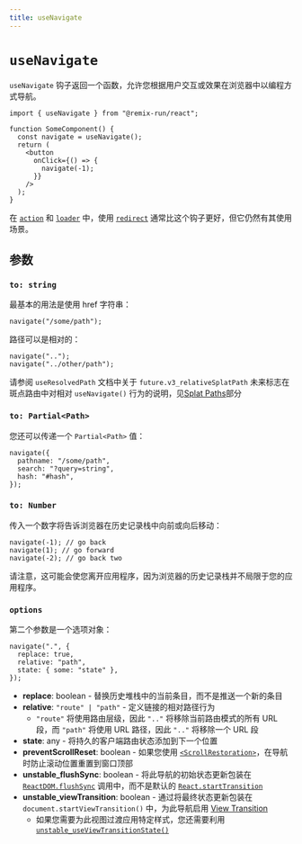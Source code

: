 ```yaml
---
title: useNavigate
---
```


# `useNavigate`

`useNavigate` 钩子返回一个函数，允许您根据用户交互或效果在浏览器中以编程方式导航。

```tsx
import { useNavigate } from "@remix-run/react";

function SomeComponent() {
  const navigate = useNavigate();
  return (
    <button
      onClick={() => {
        navigate(-1);
      }}
    />
  );
}
```

在 [`action`][action] 和 [`loader`][loader] 中，使用 [`redirect`][redirect] 通常比这个钩子更好，但它仍然有其使用场景。

## 参数

### `to: string`

最基本的用法是使用 href 字符串：

```tsx
navigate("/some/path");
```

路径可以是相对的：

```tsx
navigate("..");
navigate("../other/path");
```

<docs-info>请参阅 `useResolvedPath` 文档中关于 `future.v3_relativeSplatPath` 未来标志在斑点路由中对相对 `useNavigate()` 行为的说明，见[Splat Paths][relativesplatpath]部分</docs-info>

### `to: Partial<Path>`

您还可以传递一个 `Partial<Path>` 值：

```tsx
navigate({
  pathname: "/some/path",
  search: "?query=string",
  hash: "#hash",
});
```

### `to: Number`

传入一个数字将告诉浏览器在历史记录栈中向前或向后移动：

```tsx
navigate(-1); // go back
navigate(1); // go forward
navigate(-2); // go back two
```

请注意，这可能会使您离开应用程序，因为浏览器的历史记录栈并不局限于您的应用程序。

### `options`

第二个参数是一个选项对象：

```tsx
navigate(".", {
  replace: true,
  relative: "path",
  state: { some: "state" },
});
```

- **replace**: boolean - 替换历史堆栈中的当前条目，而不是推送一个新的条目
- **relative**: `"route" | "path"` - 定义链接的相对路径行为
  - `"route"` 将使用路由层级，因此 `".."` 将移除当前路由模式的所有 URL 段，而 `"path"` 将使用 URL 路径，因此 `".."` 将移除一个 URL 段
- **state**: any - 将持久的客户端路由状态添加到下一个位置
- **preventScrollReset**: boolean - 如果您使用 [`<ScrollRestoration>`][scroll-restoration]，在导航时防止滚动位置重置到窗口顶部
- **unstable_flushSync**: boolean - 将此导航的初始状态更新包装在 [`ReactDOM.flushSync`][flush-sync] 调用中，而不是默认的 [`React.startTransition`][start-transition]
- **unstable_viewTransition**: boolean - 通过将最终状态更新包装在 `document.startViewTransition()` 中，为此导航启用 [View Transition][view-transitions]
  - 如果您需要为此视图过渡应用特定样式，您还需要利用 [`unstable_useViewTransitionState()`][use-view-transition-state]

[redirect]: ../utils/redirect
[flush-sync]: https://react.dev/reference/react-dom/flushSync
[start-transition]: https://react.dev/reference/react/startTransition
[view-transitions]: https://developer.mozilla.org/en-US/docs/Web/API/View_Transitions_API
[use-view-transition-state]: ../hooks//use-view-transition-state
[action]: ../route/action
[loader]: ../route/loader
[relativesplatpath]: ./use-resolved-path#splat-paths
[scroll-restoration]: ../components/scroll-restoration#preventing-scroll-reset
